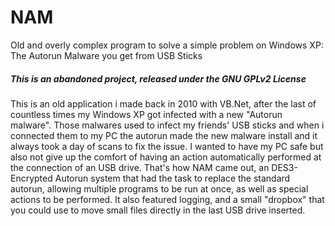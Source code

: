 # NAM
Old and overly complex program to solve a simple problem on Windows XP: The Autorun Malware you get from USB Sticks

##### This is an abandoned project, released under the GNU GPLv2 License

This is an old application i made back in 2010 with VB.Net, after the last of countless times my Windows XP got infected with a new "Autorun malware".
Those malwares used to infect my friends' USB sticks and when i connected them to my PC the autorun made the new malware install and it always took a day of scans to fix the issue.
I wanted to have my PC safe but also not give up the comfort of having an action automatically performed at the connection of an USB drive.
That's how NAM came out, an DES3-Encrypted Autorun system that had the task to replace the standard autorun, allowing multiple programs to be run at once, as well as special actions to be performed.
It also featured logging, and a small "dropbox" that you could use to move small files directly in the last USB drive inserted.
